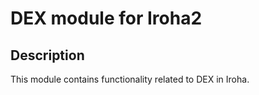 # DEX module for Iroha2

## Description
This module contains functionality related to DEX in Iroha.

